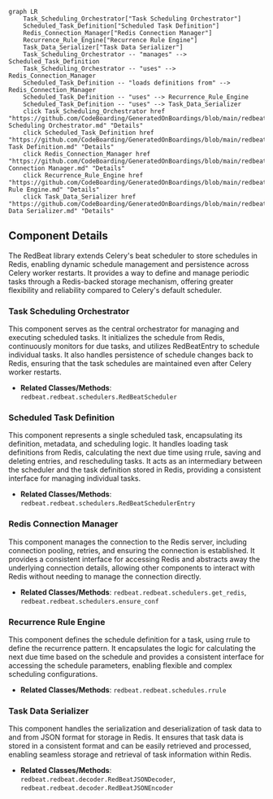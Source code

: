```mermaid
graph LR
    Task_Scheduling_Orchestrator["Task Scheduling Orchestrator"]
    Scheduled_Task_Definition["Scheduled Task Definition"]
    Redis_Connection_Manager["Redis Connection Manager"]
    Recurrence_Rule_Engine["Recurrence Rule Engine"]
    Task_Data_Serializer["Task Data Serializer"]
    Task_Scheduling_Orchestrator -- "manages" --> Scheduled_Task_Definition
    Task_Scheduling_Orchestrator -- "uses" --> Redis_Connection_Manager
    Scheduled_Task_Definition -- "loads definitions from" --> Redis_Connection_Manager
    Scheduled_Task_Definition -- "uses" --> Recurrence_Rule_Engine
    Scheduled_Task_Definition -- "uses" --> Task_Data_Serializer
    click Task_Scheduling_Orchestrator href "https://github.com/CodeBoarding/GeneratedOnBoardings/blob/main/redbeat/Task Scheduling Orchestrator.md" "Details"
    click Scheduled_Task_Definition href "https://github.com/CodeBoarding/GeneratedOnBoardings/blob/main/redbeat/Scheduled Task Definition.md" "Details"
    click Redis_Connection_Manager href "https://github.com/CodeBoarding/GeneratedOnBoardings/blob/main/redbeat/Redis Connection Manager.md" "Details"
    click Recurrence_Rule_Engine href "https://github.com/CodeBoarding/GeneratedOnBoardings/blob/main/redbeat/Recurrence Rule Engine.md" "Details"
    click Task_Data_Serializer href "https://github.com/CodeBoarding/GeneratedOnBoardings/blob/main/redbeat/Task Data Serializer.md" "Details"
```

## Component Details

The RedBeat library extends Celery's beat scheduler to store schedules in Redis, enabling dynamic schedule management and persistence across Celery worker restarts. It provides a way to define and manage periodic tasks through a Redis-backed storage mechanism, offering greater flexibility and reliability compared to Celery's default scheduler.

### Task Scheduling Orchestrator
This component serves as the central orchestrator for managing and executing scheduled tasks. It initializes the schedule from Redis, continuously monitors for due tasks, and utilizes RedBeatEntry to schedule individual tasks. It also handles persistence of schedule changes back to Redis, ensuring that the task schedules are maintained even after Celery worker restarts.
- **Related Classes/Methods**: `redbeat.redbeat.schedulers.RedBeatScheduler`

### Scheduled Task Definition
This component represents a single scheduled task, encapsulating its definition, metadata, and scheduling logic. It handles loading task definitions from Redis, calculating the next due time using rrule, saving and deleting entries, and rescheduling tasks. It acts as an intermediary between the scheduler and the task definition stored in Redis, providing a consistent interface for managing individual tasks.
- **Related Classes/Methods**: `redbeat.redbeat.schedulers.RedBeatSchedulerEntry`

### Redis Connection Manager
This component manages the connection to the Redis server, including connection pooling, retries, and ensuring the connection is established. It provides a consistent interface for accessing Redis and abstracts away the underlying connection details, allowing other components to interact with Redis without needing to manage the connection directly.
- **Related Classes/Methods**: `redbeat.redbeat.schedulers.get_redis`, `redbeat.redbeat.schedulers.ensure_conf`

### Recurrence Rule Engine
This component defines the schedule definition for a task, using rrule to define the recurrence pattern. It encapsulates the logic for calculating the next due time based on the schedule and provides a consistent interface for accessing the schedule parameters, enabling flexible and complex scheduling configurations.
- **Related Classes/Methods**: `redbeat.redbeat.schedules.rrule`

### Task Data Serializer
This component handles the serialization and deserialization of task data to and from JSON format for storage in Redis. It ensures that task data is stored in a consistent format and can be easily retrieved and processed, enabling seamless storage and retrieval of task information within Redis.
- **Related Classes/Methods**: `redbeat.redbeat.decoder.RedBeatJSONDecoder`, `redbeat.redbeat.decoder.RedBeatJSONEncoder`